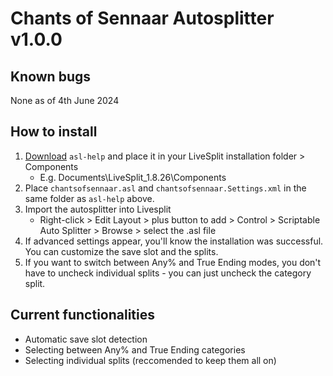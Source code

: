 
# Chants of Sennaar Autosplitter v1.0.0

## Known bugs
None as of 4th June 2024

## How to install
1. [Download](https://github.com/just-ero/asl-help/raw/main/lib/asl-help) `asl-help` and place it in your LiveSplit installation folder > Components
    - E.g. Documents\LiveSplit_1.8.26\Components
2. Place `chantsofsennaar.asl` and `chantsofsennaar.Settings.xml` in the same folder as `asl-help` above.
3. Import the autosplitter into Livesplit
    - Right-click > Edit Layout > plus button to add > Control > Scriptable Auto Splitter > Browse > select the .asl file
4. If advanced settings appear, you'll know the installation was successful. You can customize the save slot and the splits.
5. If you want to switch between Any% and True Ending modes, you don't have to uncheck individual splits - you can just uncheck the category split.
## Current functionalities
- Automatic save slot detection
- Selecting between Any% and True Ending categories
- Selecting individual splits (reccomended to keep them all on)
